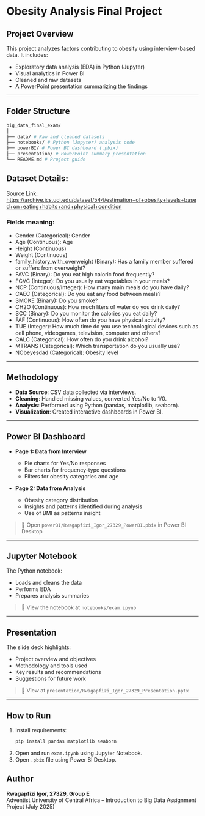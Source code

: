 # Obesity Analysis Final Project

## Project Overview

This project analyzes factors contributing to obesity using interview-based data. It includes:
- Exploratory data analysis (EDA) in Python (Jupyter)
- Visual analytics in Power BI
- Cleaned and raw datasets
- A PowerPoint presentation summarizing the findings

---

## Folder Structure
```bash
big_data_final_exam/
│
├── data/ # Raw and cleaned datasets
├── notebooks/ # Python (Jupyter) analysis code
├── powerBI/ # Power BI dashboard (.pbix)
├── presentation/ # PowerPoint summary presentation
└── README.md # Project guide
```
## Dataset Details:

Source Link: https://archive.ics.uci.edu/dataset/544/estimation+of+obesity+levels+based+on+eating+habits+and+physical+condition

### Fields meaning:
- Gender (Categorical): Gender
- Age (Continuous): Age	
- Height (Continuous)
- Weight (Continuous)
- family_history_with_overweight (Binary): Has a family member suffered or suffers from overweight?
- FAVC (Binary): Do you eat high caloric food frequently?
- FCVC (Integer): Do you usually eat vegetables in your meals?
- NCP (Continuous/Integer): How many main meals do you have daily?
- CAEC (Categorical): Do you eat any food between meals? 
- SMOKE (Binary): Do you smoke?
- CH2O (Continuous): How much liters of water do you drink daily?	
- SCC (Binary): Do you monitor the calories you eat daily?	
- FAF (Continuous): How often do you have physical activity?		
- TUE (Integer): How much time do you use technological devices such as cell phone, videogames, television, computer and others?		
- CALC (Categorical): How often do you drink alcohol?		
- MTRANS (Categorical): Which transportation do you usually use?		
- NObeyesdad (Categorical): Obesity level

---

## Methodology

- **Data Source**: CSV data collected via interviews.
- **Cleaning**: Handled missing values, converted Yes/No to 1/0.
- **Analysis**: Performed using Python (pandas, matplotlib, seaborn).
- **Visualization**: Created interactive dashboards in Power BI.

---

## Power BI Dashboard

- **Page 1: Data from Interview**
  - Pie charts for Yes/No responses
  - Bar charts for frequency-type questions
  - Filters for obesity categories and age

- **Page 2: Data from Analysis**
  - Obesity category distribution
  - Insights and patterns identified during analysis
  - Use of BMI as patterns insight

> 📁 Open `powerBI/Rwagapfizi_Igor_27329_PowerBI.pbix` in Power BI Desktop

---

## Jupyter Notebook

The Python notebook:
- Loads and cleans the data
- Performs EDA
- Prepares analysis summaries

> 📁 View the notebook at `notebooks/exam.ipynb`

---

## Presentation

The slide deck highlights:
- Project overview and objectives
- Methodology and tools used
- Key results and recommendations
- Suggestions for future work

> 📁 View at `presentation/Rwagapfizi_Igor_27329_Presentation.pptx`

---

## How to Run

1. Install requirements:
   ```bash
   pip install pandas matplotlib seaborn
2. Open and run `exam.ipynb` using Jupyter Notebook.
3. Open `.pbix` file using Power BI Desktop.

## Author

**Rwagapfizi Igor, 27329, Group E**  
Adventist University of Central Africa – Introduction to Big Data Assignment Project (July 2025)